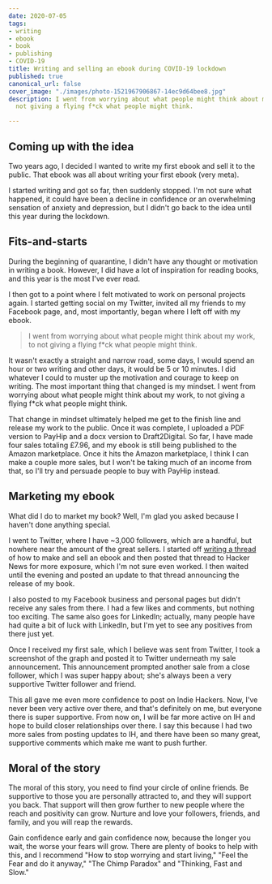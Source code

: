 ```yaml
---
date: 2020-07-05
tags:
- writing
- ebook
- book
- publishing
- COVID-19
title: Writing and selling an ebook during COVID-19 lockdown
published: true
canonical_url: false
cover_image: "./images/photo-1521967906867-14ec9d64bee8.jpg"
description: I went from worrying about what people might think about my work, to
  not giving a flying f*ck what people might think.

---
```

## Coming up with the idea

Two years ago, I decided I wanted to write my first ebook and sell it to the public. That ebook was all about writing your first ebook (very meta).

I started writing and got so far, then suddenly stopped. I'm not sure what happened, it could have been a decline in confidence or an overwhelming sensation of anxiety and depression, but I didn't go back to the idea until this year during the lockdown.

## Fits-and-starts

During the beginning of quarantine, I didn't have any thought or motivation in writing a book. However, I did have a lot of inspiration for reading books, and this year is the most I've ever read.

I then got to a point where I felt motivated to work on personal projects again. I started getting social on my Twitter, invited all my friends to my Facebook page, and, most importantly, began where I left off with my ebook.

> I went from worrying about what people might think about my work, to not giving a flying f*ck what people might think.

It wasn't exactly a straight and narrow road, some days, I would spend an hour or two writing and other days, it would be 5 or 10 minutes. I did whatever I could to muster up the motivation and courage to keep on writing. The most important thing that changed is my mindset. I went from worrying about what people might think about my work, to not giving a flying f*ck what people might think.

That change in mindset ultimately helped me get to the finish line and release my work to the public. Once it was complete, I uploaded a PDF version to PayHip and a docx version to Draft2Digital. So far, I have made four sales totaling £7.96, and my ebook is still being published to the Amazon marketplace. Once it hits the Amazon marketplace, I think I can make a couple more sales, but I won't be taking much of an income from that, so I'll try and persuade people to buy with PayHip instead.

## Marketing my ebook

What did I do to market my book? Well, I'm glad you asked because I haven't done anything special.

I went to Twitter, where I have \~3,000 followers, which are a handful, but nowhere near the amount of the great sellers. I started off [writing a thread](https://twitter.com/MBrooksUK/status/1278595379810926593) of how to make and sell an ebook and then posted that thread to Hacker News for more exposure, which I'm not sure even worked. I then waited until the evening and posted an update to that thread announcing the release of my book.

I also posted to my Facebook business and personal pages but didn't receive any sales from there. I had a few likes and comments, but nothing too exciting. The same also goes for LinkedIn; actually, many people have had quite a bit of luck with LinkedIn, but I'm yet to see any positives from there just yet.

Once I received my first sale, which I believe was sent from Twitter, I took a screenshot of the graph and posted it to Twitter underneath my sale announcement. This announcement prompted another sale from a close follower, which I was super happy about; she's always been a very supportive Twitter follower and friend.

This all gave me even more confidence to post on Indie Hackers. Now, I've never been very active over there, and that's definitely on me, but everyone there is super supportive. From now on, I will be far more active on IH and hope to build closer relationships over there. I say this because I had two more sales from posting updates to IH, and there have been so many great, supportive comments which make me want to push further.

## Moral of the story

The moral of this story, you need to find your circle of online friends. Be supportive to those you are personally attracted to, and they will support you back. That support will then grow further to new people where the reach and positivity can grow. Nurture and love your followers, friends, and family, and you will reap the rewards.

Gain confidence early and gain confidence now, because the longer you wait, the worse your fears will grow. There are plenty of books to help with this, and I recommend "How to stop worrying and start living," "Feel the Fear and do it anyway," "The Chimp Paradox" and "Thinking, Fast and Slow."